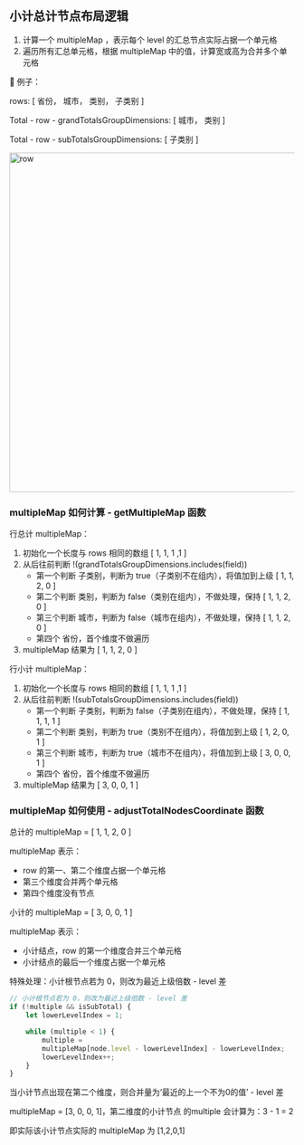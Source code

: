 ## 小计总计节点布局逻辑

1. 计算一个 multipleMap ，表示每个 level 的汇总节点实际占据一个单元格
2. 遍历所有汇总单元格，根据 multipleMap 中的值，计算宽或高为合并多个单元格

🌰 例子：

rows: [ 省份， 城市， 类别， 子类别 ]

Total - row - grandTotalsGroupDimensions: [ 城市， 类别 ]

Total - row - subTotalsGroupDimensions: [ 子类别 ]

<img src="https://mdn.alipayobjects.com/huamei_qa8qxu/afts/img/A*6kU_SqAmKMkAAAAAAAAAAAAADmJ7AQ/original" width="600"  alt="row" />

### multipleMap 如何计算 - getMultipleMap 函数

行总计 multipleMap：

1. 初始化一个长度与 rows 相同的数组 [ 1, 1, 1 ,1 ]
2. 从后往前判断 !(grandTotalsGroupDimensions.includes(field))
   - 第一个判断 子类别，判断为 true（子类别不在组内），将值加到上级 [ 1, 1, 2, 0 ]
   - 第二个判断 类别，判断为 false（类别在组内），不做处理，保持 [ 1, 1, 2, 0 ]
   - 第三个判断 城市，判断为 false（城市在组内），不做处理，保持 [ 1, 1, 2, 0 ]
   - 第四个 省份，首个维度不做遍历
3. multipleMap 结果为 [ 1, 1, 2, 0 ]

行小计 multipleMap：

1. 初始化一个长度与 rows 相同的数组 [ 1, 1, 1 ,1 ]
2. 从后往前判断 !(subTotalsGroupDimensions.includes(field))
    - 第一个判断 子类别，判断为 false（子类别在组内），不做处理，保持 [ 1, 1, 1, 1 ]
    - 第二个判断 类别，判断为 true（类别不在组内），将值加到上级 [ 1, 2, 0, 1 ]
    - 第三个判断 城市，判断为 true（城市不在组内），将值加到上级 [ 3, 0, 0, 1 ]
    - 第四个 省份，首个维度不做遍历
3. multipleMap 结果为 [ 3, 0, 0, 1 ]

### multipleMap 如何使用 - adjustTotalNodesCoordinate 函数

总计的 multipleMap = [ 1, 1, 2, 0 ]

multipleMap 表示：

- row 的第一、第二个维度占据一个单元格
- 第三个维度合并两个单元格
- 第四个维度没有节点

小计的 multipleMap = [ 3, 0, 0, 1 ]

multipleMap 表示：

- 小计结点，row 的第一个维度合并三个单元格
- 小计结点的最后一个维度占据一个单元格

特殊处理：小计根节点若为 0，则改为最近上级倍数 - level 差

``` javascript
// 小计根节点若为 0，则改为最近上级倍数 - level 差
if (!multiple && isSubTotal) {
    let lowerLevelIndex = 1;

    while (multiple < 1) {
        multiple =
        multipleMap[node.level - lowerLevelIndex] - lowerLevelIndex;
        lowerLevelIndex++;
    }
}
```

当小计节点出现在第二个维度，则合并量为‘最近的上一个不为0的值’ - level 差

multipleMap = [3, 0, 0, 1]，第二维度的小计节点 的multiple 会计算为：3 - 1 = 2

即实际该小计节点实际的 multipleMap 为 [1,2,0,1]
